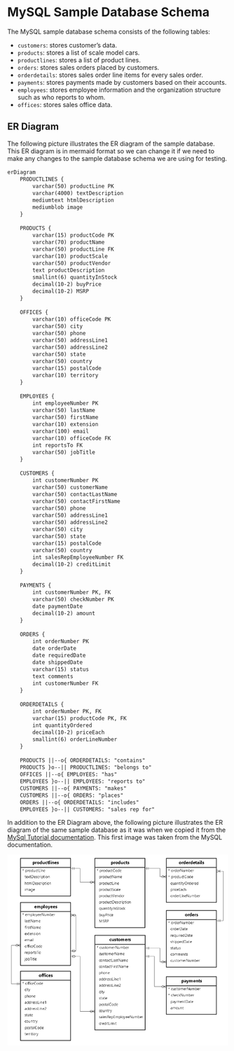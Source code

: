 # MySQL Sample Database Schema

The MySQL sample database schema consists of the following tables:

- `customers`: stores customer’s data.
- `products`: stores a list of scale model cars.
- `productlines`: stores a list of product lines.
- `orders`: stores sales orders placed by customers.
- `orderdetails`: stores sales order line items for every sales order.
- `payments`: stores payments made by customers based on their accounts.
- `employees`: stores employee information and the organization structure such as who reports to whom.
- `offices`: stores sales office data.
  
## ER Diagram

The following picture illustrates the ER diagram of the sample database. This ER diagram is in mermaid format so we can change it if we need to make any changes to the sample database schema we are using for testing.

```mermaid
erDiagram
    PRODUCTLINES {
        varchar(50) productLine PK
        varchar(4000) textDescription
        mediumtext htmlDescription
        mediumblob image
    }

    PRODUCTS {
        varchar(15) productCode PK
        varchar(70) productName
        varchar(50) productLine FK
        varchar(10) productScale
        varchar(50) productVendor
        text productDescription
        smallint(6) quantityInStock
        decimal(10-2) buyPrice
        decimal(10-2) MSRP
    }

    OFFICES {
        varchar(10) officeCode PK
        varchar(50) city
        varchar(50) phone
        varchar(50) addressLine1
        varchar(50) addressLine2
        varchar(50) state
        varchar(50) country
        varchar(15) postalCode
        varchar(10) territory
    }

    EMPLOYEES {
        int employeeNumber PK
        varchar(50) lastName
        varchar(50) firstName
        varchar(10) extension
        varchar(100) email
        varchar(10) officeCode FK
        int reportsTo FK
        varchar(50) jobTitle
    }

    CUSTOMERS {
        int customerNumber PK
        varchar(50) customerName
        varchar(50) contactLastName
        varchar(50) contactFirstName
        varchar(50) phone
        varchar(50) addressLine1
        varchar(50) addressLine2
        varchar(50) city
        varchar(50) state
        varchar(15) postalCode
        varchar(50) country
        int salesRepEmployeeNumber FK
        decimal(10-2) creditLimit
    }

    PAYMENTS {
        int customerNumber PK, FK
        varchar(50) checkNumber PK
        date paymentDate
        decimal(10-2) amount
    }

    ORDERS {
        int orderNumber PK
        date orderDate
        date requiredDate
        date shippedDate
        varchar(15) status
        text comments
        int customerNumber FK
    }

    ORDERDETAILS {
        int orderNumber PK, FK
        varchar(15) productCode PK, FK
        int quantityOrdered
        decimal(10-2) priceEach
        smallint(6) orderLineNumber
    }

    PRODUCTS ||--o{ ORDERDETAILS: "contains"
    PRODUCTS }o--|| PRODUCTLINES: "belongs to"
    OFFICES ||--o{ EMPLOYEES: "has"
    EMPLOYEES }o--|| EMPLOYEES: "reports to"
    CUSTOMERS ||--o{ PAYMENTS: "makes"
    CUSTOMERS ||--o{ ORDERS: "places"
    ORDERS ||--o{ ORDERDETAILS: "includes"
    EMPLOYEES }o--|| CUSTOMERS: "sales rep for"

```

In addition to the ER Diagram above, the following picture illustrates the ER diagram of the same sample database as it was when we copied it from the [MySql Tutorial documentation](https://www.mysqltutorial.org/getting-started-with-mysql/mysql-sample-database/). This first image was taken from the MySQL documentation.

![Classic Models Sample Database](./sample-database-ERD.png)
